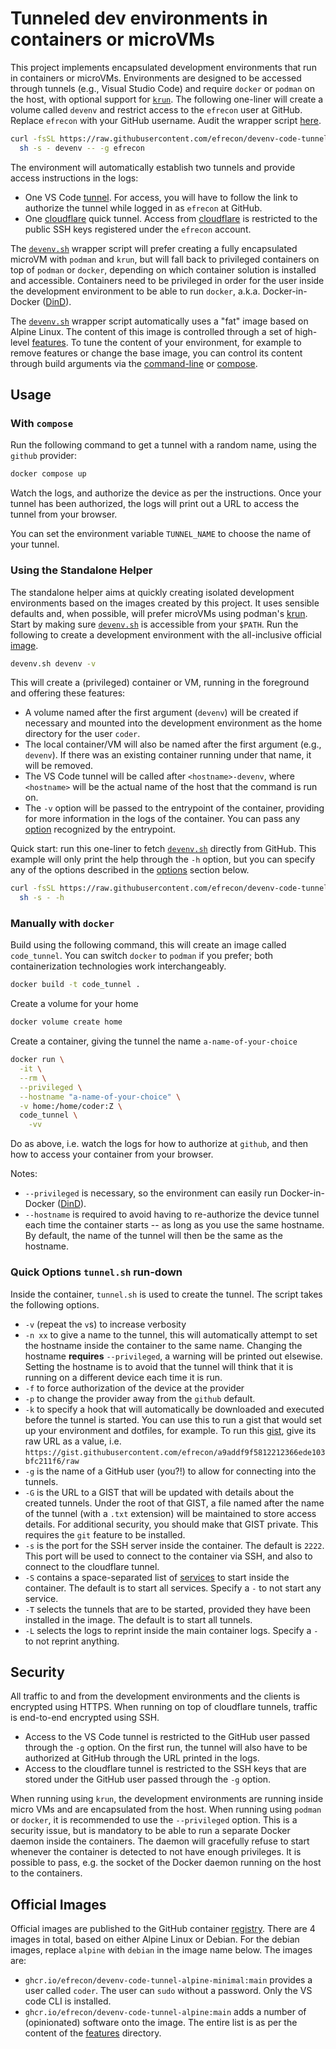 # Tunneled dev environments in containers or microVMs

This project implements encapsulated development environments that run in
containers or microVMs. Environments are designed to be accessed through tunnels
(e.g., Visual Studio Code) and require `docker` or `podman` on the host, with
optional support for [`krun`][krun]. The following one-liner will create a
volume called `devenv` and restrict access to the `efrecon` user at GitHub.
Replace `efrecon` with your GitHub username. Audit the wrapper script
[here](./devenv.sh).

```bash
curl -fsSL https://raw.githubusercontent.com/efrecon/devenv-code-tunnel/main/devenv.sh | \
  sh -s - devenv -- -g efrecon
```

The environment will automatically establish two tunnels and provide access
instructions in the logs:

- One VS Code [tunnel][vscode]. For access, you will have to follow the link to
  authorize the tunnel while logged in as `efrecon` at GitHub.
- One [cloudflare] quick tunnel. Access from [cloudflare] is restricted to the
  public SSH keys registered under the `efrecon` account.

The [`devenv.sh`](./devenv.sh) wrapper script will prefer creating a fully
encapsulated microVM with `podman` and `krun`, but will fall back to privileged
containers on top of `podman` or `docker`, depending on which container solution
is installed and accessible. Containers need to be privileged in order for the
user inside the development environment to be able to run `docker`, a.k.a.
Docker-in-Docker ([DinD]).

The [`devenv.sh`](./devenv.sh) wrapper script automatically uses a "fat" image
based on Alpine Linux. The content of this image is controlled through a set of
high-level [features](./share/features/README.md). To tune the content of your
environment, for example to remove features or change the base image, you can
control its content through build arguments via the
[command-line](#manually-with-docker) or [compose](#with-compose).

[krun]: https://github.com/containers/crun/blob/main/krun.1.md
[vscode]: https://code.visualstudio.com/docs/remote/tunnels
[cloudflare]: https://developers.cloudflare.com/cloudflare-one/connections/connect-networks/do-more-with-tunnels/trycloudflare/
[DinD]: https://www.docker.com/resources/docker-in-docker-containerized-ci-workflows-dockercon-2023/

## Usage

### With `compose`

Run the following command to get a tunnel with a random name, using the `github`
provider:

```bash
docker compose up
```

Watch the logs, and authorize the device as per the instructions. Once your
tunnel has been authorized, the logs will print out a URL to access the tunnel
from your browser.

You can set the environment variable `TUNNEL_NAME` to choose the name of your
tunnel.

### Using the Standalone Helper

The standalone helper aims at quickly creating isolated development environments
based on the images created by this project. It uses sensible defaults and, when
possible, will prefer microVMs using podman's [krun]. Start by making sure
[`devenv.sh`](devenv.sh) is accessible from your `$PATH`. Run the following to
create a development environment with the all-inclusive official [image].

```bash
devenv.sh devenv -v
```

This will create a (privileged) container or VM, running in the foreground and
offering these features:

- A volume named after the first argument (`devenv`) will be created if
  necessary and mounted into the development environment as the home directory
  for the user `coder`.
- The local container/VM will also be named after the first argument (e.g.,
  `devenv`). If there was an existing container running under that name, it will
  be removed.
- The VS Code tunnel will be called after `<hostname>-devenv`, where
  `<hostname>` will be the actual name of the host that the command is run on.
- The `-v` option will be passed to the entrypoint of the container, providing
  for more information in the logs of the container. You can pass any
  [option](#quick-options-tunnelsh-run-down) recognized by the entrypoint.

[image]: https://github.com/users/efrecon/packages/container/devenv-code-tunnel-alpine/421321230?tag=main

Quick start: run this one-liner to fetch [`devenv.sh`](./devenv.sh) directly
from GitHub. This example will only print the help through the `-h` option, but
you can specify any of the options described in the
[options](#quick-options-tunnelsh-run-down) section below.

```bash
curl -fsSL https://raw.githubusercontent.com/efrecon/devenv-code-tunnel/main/devenv.sh | \
  sh -s - -h
```

### Manually with `docker`

Build using the following command, this will create an image called
`code_tunnel`. You can switch `docker` to `podman` if you prefer; both
containerization technologies work interchangeably.

```bash
docker build -t code_tunnel .
```

Create a volume for your home

```bash
docker volume create home
```

Create a container, giving the tunnel the name `a-name-of-your-choice`

```bash
docker run \
  -it \
  --rm \
  --privileged \
  --hostname "a-name-of-your-choice" \
  -v home:/home/coder:Z \
  code_tunnel \
    -vv
```

Do as above, i.e. watch the logs for how to authorize at `github`, and then how
to access your container from your browser.

Notes:

- `--privileged` is necessary, so the environment can easily run
  Docker-in-Docker ([DinD]).
- `--hostname` is required to avoid having to re-authorize the device tunnel
  each time the container starts -- as long as you use the same hostname. By
  default, the name of the tunnel will then be the same as the hostname.

### Quick Options `tunnel.sh` run-down

Inside the container, `tunnel.sh` is used to create the tunnel. The script takes
the following options.

- `-v` (repeat the `v`s) to increase verbosity
- `-n xx` to give a name to the tunnel, this will automatically attempt to set
  the hostname inside the container to the same name. Changing the hostname
  **requires** `--privileged`, a warning will be printed out elsewise. Setting
  the hostname is to avoid that the tunnel will think that it is running on a
  different device each time it is run.
- `-f` to force authorization of the device at the provider
- `-p` to change the provider away from the `github` default.
- `-k` to specify a hook that will automatically be downloaded and executed
  before the tunnel is started. You can use this to run a gist that would set up
  your environment and dotfiles, for example. To run this [gist], give its raw
  URL as a value, i.e.
  `https://gist.githubusercontent.com/efrecon/a9addf9f5812212366ede103bfc211f6/raw`
- `-g` is the name of a GitHub user (you?!) to allow for connecting into the
  tunnels.
- `-G` is the URL to a GIST that will be updated with details about the created
  tunnels. Under the root of that GIST, a file named after the name of the
  tunnel (with a `.txt` extension) will be maintained to store access details.
  For additional security, you should make that GIST private. This requires the
  `git` feature to be installed.
- `-s` is the port for the SSH server inside the container. The default is `2222`.
  This port will be used to connect to the container via SSH, and also to
  connect to the cloudflare tunnel.
- `-S` contains a space-separated list of [services](./share/services/README.md)
  to start inside the container. The default is to start all services. Specify a
  `-` to not start any service.
- `-T` selects the tunnels that are to be started, provided they have been
  installed in the image. The default is to start all tunnels.
- `-L` selects the logs to reprint inside the main container logs. Specify a `-`
  to not reprint anything.

[gist]: https://gist.github.com/efrecon/a9addf9f5812212366ede103bfc211f6

## Security

All traffic to and from the development environments and the clients is
encrypted using HTTPS. When running on top of cloudflare tunnels, traffic is
end-to-end encrypted using SSH.

- Access to the VS Code tunnel is restricted to the GitHub user passed through
  the `-g` option. On the first run, the tunnel will also have to be authorized
  at GitHub through the URL printed in the logs.
- Access to the cloudflare tunnel is restricted to the SSH keys that are stored
  under the GitHub user passed through the `-g` option.

When running using `krun`, the development environments are running inside micro
VMs and are encapsulated from the host. When running using `podman` or `docker`,
it is recommended to use the `--privileged` option. This is a security issue,
but is mandatory to be able to run a separate Docker daemon inside the
containers. The daemon will gracefully refuse to start whenever the container is
detected to not have enough privileges. It is possible to pass, e.g. the socket
of the Docker daemon running on the host to the containers.

## Official Images

Official images are published to the GitHub container [registry]. There are 4
images in total, based on either Alpine Linux or Debian. For the debian images,
replace `alpine` with `debian` in the image name below. The images are:

- `ghcr.io/efrecon/devenv-code-tunnel-alpine-minimal:main` provides a user
  called `coder`. The user can `sudo` without a password. Only the VS code CLI
  is installed.
- `ghcr.io/efrecon/devenv-code-tunnel-alpine:main` adds a number of
  (opinionated) software onto the image. The entire list is as per the content
  of the [features](./share/features/) directory.

[registry]: https://github.com/efrecon/devenv-code-tunnel/pkgs/container/devenv-code-tunnel-alpine
